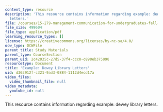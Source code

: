 ```yaml
---
content_type: resource
description: 'This resource contains information regarding example: dewey library
  letters.'
file: /courses/15-279-management-communication-for-undergraduates-fall-2012/d363912fc3219ad308841112d4ecd17a_MIT15_279F12_dwyLbryLttrs.pdf
file_size: 499604
file_type: application/pdf
learning_resource_types: []
license: https://creativecommons.org/licenses/by-nc-sa/4.0/
ocw_type: OCWFile
parent_title: Study Materials
parent_type: CourseSection
parent_uid: 2c42035c-27d5-37f4-ccc0-c890eb375090
resourcetype: Document
title: 'Example: Dewey Library Letters'
uid: d363912f-c321-9ad3-0884-1112d4ecd17a
video_files:
  video_thumbnail_file: null
video_metadata:
  youtube_id: null
---
```

This resource contains information regarding example: dewey library letters.